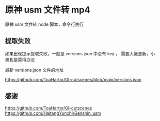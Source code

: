 # 原神 usm 文件转 mp4

原神 usm 文件转 node 脚本，命令行执行

## 提取失败

如果出现提示提取失败，一般是 versions.json 中没有 key ， 需要大佬更新，小弟也是莫得办法

最新 versions.json 文件的地址

https://github.com/ToaHartor/GI-cutscenes/blob/main/versions.json

## 感谢

https://github.com/ToaHartor/GI-cutscenes
https://github.com/HaitangYunchi/Genshin_usm
